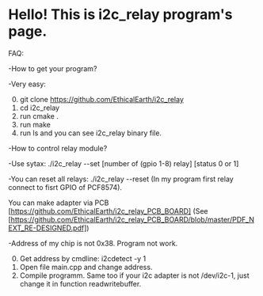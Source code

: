 # Hello! This is i2c_relay program's page.

FAQ:

-How to get your program?

-Very easy:

0) git clone https://github.com/EthicalEarth/i2c_relay
1) cd i2c_relay
2) run cmake .
3) run make
4) run ls and you can see i2c_relay binary file.

-How to control relay module?

-Use sytax: ./i2c_relay --set [number of (gpio 1-8) relay] [status 0 or 1]

-You can reset all relays: ./i2c_relay --reset
(In my program first relay connect to fisrt GPIO of PCF8574). 

You can make adapter via PCB [https://github.com/EthicalEarth/i2c_relay_PCB_BOARD] (See [https://github.com/EthicalEarth/i2c_relay_PCB_BOARD/blob/master/PDF_NEXT_RE-DESIGNED.pdf])

-Address of my chip is not 0x38. Program not work.

0) Get address by cmdline: i2cdetect -y 1
1) Open file main.cpp and change address.
2) Compile programm.
Same too if your i2c adapter is not /dev/i2c-1, just change it in function readwritebuffer.
